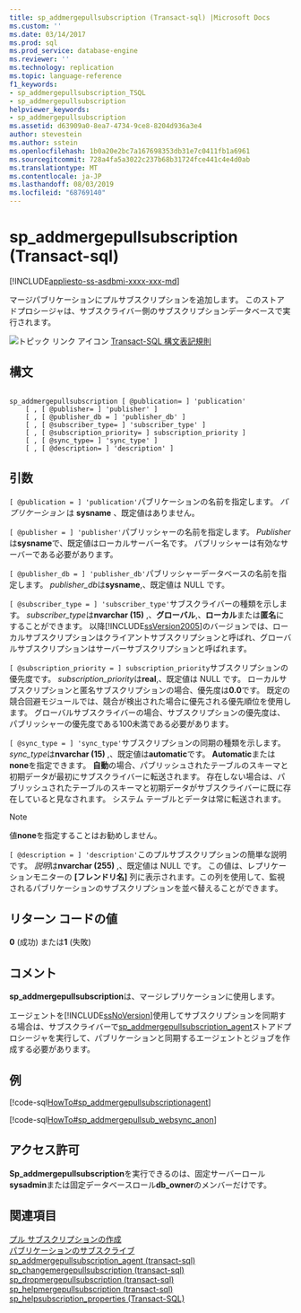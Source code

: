 ```yaml
---
title: sp_addmergepullsubscription (Transact-sql) |Microsoft Docs
ms.custom: ''
ms.date: 03/14/2017
ms.prod: sql
ms.prod_service: database-engine
ms.reviewer: ''
ms.technology: replication
ms.topic: language-reference
f1_keywords:
- sp_addmergepullsubscription_TSQL
- sp_addmergepullsubscription
helpviewer_keywords:
- sp_addmergepullsubscription
ms.assetid: d63909a0-8ea7-4734-9ce8-8204d936a3e4
author: stevestein
ms.author: sstein
ms.openlocfilehash: 1b0a20e2bc7a167698353db31e7c0411fb1a6961
ms.sourcegitcommit: 728a4fa5a3022c237b68b31724fce441c4e4d0ab
ms.translationtype: MT
ms.contentlocale: ja-JP
ms.lasthandoff: 08/03/2019
ms.locfileid: "68769140"
---
```

# <a name="spaddmergepullsubscription-transact-sql"></a>sp_addmergepullsubscription (Transact-sql)
[!INCLUDE[appliesto-ss-asdbmi-xxxx-xxx-md](../../includes/appliesto-ss-asdbmi-xxxx-xxx-md.md)]

  マージパブリケーションにプルサブスクリプションを追加します。 このストアドプロシージャは、サブスクライバー側のサブスクリプションデータベースで実行されます。  
  
 ![トピック リンク アイコン](../../database-engine/configure-windows/media/topic-link.gif "トピック リンク アイコン") [Transact-SQL 構文表記規則](../../t-sql/language-elements/transact-sql-syntax-conventions-transact-sql.md)  
  
## <a name="syntax"></a>構文  
  
```  
  
sp_addmergepullsubscription [ @publication= ] 'publication'   
    [ , [ @publisher= ] 'publisher' ]   
    [ , [ @publisher_db = ] 'publisher_db' ]   
    [ , [ @subscriber_type= ] 'subscriber_type' ]   
    [ , [ @subscription_priority= ] subscription_priority ]   
    [ , [ @sync_type= ] 'sync_type' ]   
    [ , [ @description= ] 'description' ]  
```  
  
## <a name="arguments"></a>引数  
`[ @publication = ] 'publication'`パブリケーションの名前を指定します。 *パブリケーション* は **sysname** 、既定値はありません。  
  
`[ @publisher = ] 'publisher'`パブリッシャーの名前を指定します。 *Publisher*は**sysname**で、既定値はローカルサーバー名です。 パブリッシャーは有効なサーバーである必要があります。  
  
`[ @publisher_db = ] 'publisher_db'`パブリッシャーデータベースの名前を指定します。 *publisher_db*は**sysname**,、既定値は NULL です。  
  
`[ @subscriber_type = ] 'subscriber_type'`サブスクライバーの種類を示します。 *subscriber_type*は**nvarchar (15)** ,、**グローバル**,、**ローカル**または**匿名**にすることができます。 以降[!INCLUDE[ssVersion2005](../../includes/ssversion2005-md.md)]のバージョンでは、ローカルサブスクリプションはクライアントサブスクリプションと呼ばれ、グローバルサブスクリプションはサーバーサブスクリプションと呼ばれます。  
  
`[ @subscription_priority = ] subscription_priority`サブスクリプションの優先度です。 *subscription_priority*は**real**,、既定値は NULL です。 ローカルサブスクリプションと匿名サブスクリプションの場合、優先度は**0.0**です。 既定の競合回避モジュールでは、競合が検出された場合に優先される優先順位を使用します。 グローバルサブスクライバーの場合、サブスクリプションの優先度は、パブリッシャーの優先度である100未満である必要があります。  
  
`[ @sync_type = ] 'sync_type'`サブスクリプションの同期の種類を示します。 *sync_type*は**nvarchar (15)** ,、既定値は**automatic**です。 **Automatic**または**none**を指定できます。 **自動**の場合、パブリッシュされたテーブルのスキーマと初期データが最初にサブスクライバーに転送されます。 存在しない場合は、パブリッシュされたテーブルのスキーマと初期データがサブスクライバーに既に存在していると見なされます。 システム テーブルとデータは常に転送されます。  
  
> [!NOTE]  
>  値**none**を指定することはお勧めしません。  
  
`[ @description = ] 'description'`このプルサブスクリプションの簡単な説明です。 *説明*は**nvarchar (255)** ,、既定値は NULL です。 この値は、レプリケーションモニターの **[フレンドリ名]** 列に表示されます。この列を使用して、監視されるパブリケーションのサブスクリプションを並べ替えることができます。  
  
## <a name="return-code-values"></a>リターン コードの値  
 **0** (成功) または**1** (失敗)  
  
## <a name="remarks"></a>コメント  
 **sp_addmergepullsubscription**は、マージレプリケーションに使用します。  
  
 エージェントを[!INCLUDE[ssNoVersion](../../includes/ssnoversion-md.md)]使用してサブスクリプションを同期する場合は、サブスクライバーで[sp_addmergepullsubscription_agent](../../relational-databases/system-stored-procedures/sp-addmergepullsubscription-agent-transact-sql.md)ストアドプロシージャを実行して、パブリケーションと同期するエージェントとジョブを作成する必要があります。  
  
## <a name="example"></a>例  
 [!code-sql[HowTo#sp_addmergepullsubscriptionagent](../../relational-databases/replication/codesnippet/tsql/sp-addmergepullsubscript_0_1.sql)]  
  
 [!code-sql[HowTo#sp_addmergepullsub_websync_anon](../../relational-databases/replication/codesnippet/tsql/sp-addmergepullsubscript_0_2.sql)]  
  
## <a name="permissions"></a>アクセス許可  
 **Sp_addmergepullsubscription**を実行できるのは、固定サーバーロール**sysadmin**または固定データベースロール**db_owner**のメンバーだけです。  
  
## <a name="see-also"></a>関連項目  
 [プル サブスクリプションの作成](../../relational-databases/replication/create-a-pull-subscription.md)   
 [パブリケーションのサブスクライブ](../../relational-databases/replication/subscribe-to-publications.md)   
 [sp_addmergepullsubscription_agent &#40;transact-sql&#41;](../../relational-databases/system-stored-procedures/sp-addmergepullsubscription-agent-transact-sql.md)   
 [sp_changemergepullsubscription &#40;transact-sql&#41;](../../relational-databases/system-stored-procedures/sp-changemergepullsubscription-transact-sql.md)   
 [sp_dropmergepullsubscription &#40;transact-sql&#41;](../../relational-databases/system-stored-procedures/sp-dropmergepullsubscription-transact-sql.md)   
 [sp_helpmergepullsubscription &#40;transact-sql&#41;](../../relational-databases/system-stored-procedures/sp-helpmergepullsubscription-transact-sql.md)   
 [sp_helpsubscription_properties &#40;Transact-SQL&#41;](../../relational-databases/system-stored-procedures/sp-helpsubscription-properties-transact-sql.md)  
  
  
